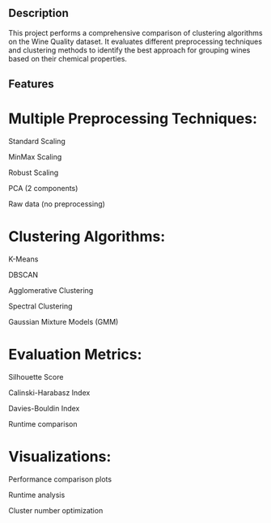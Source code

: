 ## Description
This project performs a comprehensive comparison of clustering algorithms on the Wine Quality dataset. It evaluates different preprocessing techniques and clustering methods to identify the best approach for grouping wines based on their chemical properties.

## Features
# Multiple Preprocessing Techniques:

Standard Scaling

MinMax Scaling

Robust Scaling

PCA (2 components)

Raw data (no preprocessing)

# Clustering Algorithms:

K-Means

DBSCAN

Agglomerative Clustering

Spectral Clustering

Gaussian Mixture Models (GMM)

# Evaluation Metrics:

Silhouette Score

Calinski-Harabasz Index

Davies-Bouldin Index

Runtime comparison

# Visualizations:

Performance comparison plots

Runtime analysis

Cluster number optimization
